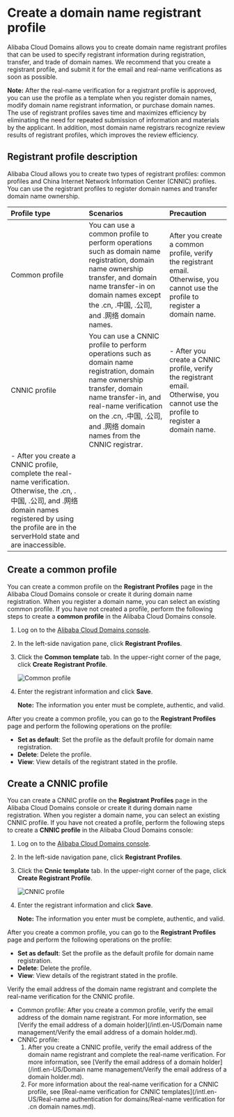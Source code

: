 # Create a domain name registrant profile

Alibaba Cloud Domains allows you to create domain name registrant profiles that can be used to specify registrant information during registration, transfer, and trade of domain names. We recommend that you create a registrant profile, and submit it for the email and real-name verifications as soon as possible.

**Note:** After the real-name verification for a registrant profile is approved, you can use the profile as a template when you register domain names, modify domain name registrant information, or purchase domain names. The use of registrant profiles saves time and maximizes efficiency by eliminating the need for repeated submission of information and materials by the applicant. In addition, most domain name registrars recognize review results of registrant profiles, which improves the review efficiency.

## Registrant profile description

Alibaba Cloud allows you to create two types of registrant profiles: common profiles and China Internet Network Information Center \(CNNIC\) profiles. You can use the registrant profiles to register domain names and transfer domain name ownership.

|Profile type|Scenarios|Precaution|
|:-----------|:--------|:---------|
|Common profile|You can use a common profile to perform operations such as domain name registration, domain name ownership transfer, and domain name transfer-in on domain names except the .cn, .中国, .公司, and .网络 domain names.|After you create a common profile, verify the registrant email. Otherwise, you cannot use the profile to register a domain name.|
|CNNIC profile|You can use a CNNIC profile to perform operations such as domain name registration, domain name ownership transfer, domain name transfer-in, and real-name verification on the .cn, .中国, .公司, and .网络 domain names from the CNNIC registrar.|-   After you create a CNNIC profile, verify the registrant email. Otherwise, you cannot use the profile to register a domain name.
-   After you create a CNNIC profile, complete the real-name verification. Otherwise, the .cn, .中国, .公司, and .网络 domain names registered by using the profile are in the serverHold state and are inaccessible. |

## Create a common profile

You can create a common profile on the **Registrant Profiles** page in the Alibaba Cloud Domains console or create it during domain name registration. When you register a domain name, you can select an existing common profile. If you have not created a profile, perform the following steps to create a **common profile** in the Alibaba Cloud Domains console.

1.  Log on to the [Alibaba Cloud Domains console](https://dc.console.aliyun.com/).

2.  In the left-side navigation pane, click **Registrant Profiles**.

3.  Click the **Common template** tab. In the upper-right corner of the page, click **Create Registrant Profile**.

    ![Common profile](https://static-aliyun-doc.oss-accelerate.aliyuncs.com/assets/img/en-US/5448017951/p76486.png)

4.  Enter the registrant information and click **Save**.

    **Note:** The information you enter must be complete, authentic, and valid.


After you create a common profile, you can go to the **Registrant Profiles** page and perform the following operations on the profile:

-   **Set as default**: Set the profile as the default profile for domain name registration.
-   **Delete**: Delete the profile.
-   **View**: View details of the registrant stated in the profile.

## Create a CNNIC profile

You can create a CNNIC profile on the **Registrant Profiles** page in the Alibaba Cloud Domains console or create it during domain name registration. When you register a domain name, you can select an existing CNNIC profile. If you have not created a profile, perform the following steps to create a **CNNIC profile** in the Alibaba Cloud Domains console:

1.  Log on to the [Alibaba Cloud Domains console](https://dc.console.aliyun.com/).

2.  In the left-side navigation pane, click **Registrant Profiles**.

3.  Click the **Cnnic template** tab. In the upper-right corner of the page, click **Create Registrant Profile**.

    ![CNNIC profile](https://static-aliyun-doc.oss-accelerate.aliyuncs.com/assets/img/en-US/5448017951/p76491.png)

4.  Enter the registrant information and click **Save**.

    **Note:** The information you enter must be complete, authentic, and valid.


After you create a common profile, you can go to the **Registrant Profiles** page and perform the following operations on the profile:

-   **Set as default**: Set the profile as the default profile for domain name registration.
-   **Delete**: Delete the profile.
-   **View**: View details of the registrant stated in the profile.

Verify the email address of the domain name registrant and complete the real-name verification for the CNNIC profile.

-   Common profile: After you create a common profile, verify the email address of the domain name registrant. For more information, see [Verify the email address of a domain holder](/intl.en-US/Domain name management/Verify the email address of a domain holder.md).
-   CNNIC profile:
    1.  After you create a CNNIC profile, verify the email address of the domain name registrant and complete the real-name verification. For more information, see [Verify the email address of a domain holder](/intl.en-US/Domain name management/Verify the email address of a domain holder.md).
    2.  For more information about the real-name verification for a CNNIC profile, see [Real-name verification for CNNIC templates](/intl.en-US/Real-name authentication for domains/Real-name verification for .cn domain names.md).


